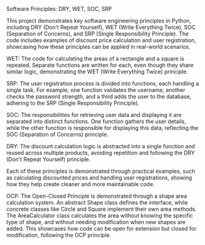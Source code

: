 Software Principles: DRY, WET, SOC, SRP

This project demonstrates key software engineering principles in Python, including DRY (Don't Repeat Yourself), WET (Write Everything Twice), SOC (Separation of Concerns), and SRP (Single Responsibility Principle). 
The code includes examples of discount price calculation and user registration, showcasing how these principles can be applied in real-world scenarios.

WET: The code for calculating the areas of a rectangle and a square is repeated. Separate functions are written for each, even though they share similar logic, demonstrating the WET (Write Everything Twice) principle.

SRP: The user registration process is divided into functions, each handling a single task. For example, one function validates the username, another checks the password strength, and a third adds the user to the database, adhering to the SRP (Single Responsibility Principle).

SOC: The responsibilities for retrieving user data and displaying it are separated into distinct functions. One function gathers the user details, while the other function is responsible for displaying this data, reflecting the SOC (Separation of Concerns) principle.

DRY: The discount calculation logic is abstracted into a single function and reused across multiple products, avoiding repetition and following the DRY (Don't Repeat Yourself) principle.

Each of these principles is demonstrated through practical examples, such as calculating discounted prices and handling user registrations, showing how they help create cleaner and more maintainable code.

OCP: The Open-Closed Principle is demonstrated through a shape area calculation system. An abstract Shape class defines the interface, while concrete classes like Circle and Square implement their own area methods. The AreaCalculator class calculates the area without knowing the specific type of shape, and without needing modification when new shapes are added. This showcases how code can be open for extension but closed for modification, following the OCP principle.
